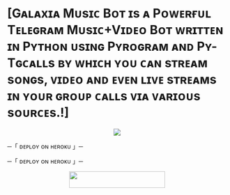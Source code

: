 # [Gᴀʟᴀxɪᴀ  Mᴜsɪᴄ Bᴏᴛ ɪs ᴀ Pᴏᴡᴇʀғᴜʟ Tᴇʟᴇɢʀᴀᴍ Mᴜsɪᴄ+Vɪᴅᴇᴏ Bᴏᴛ ᴡʀɪᴛᴛᴇɴ ɪɴ Pʏᴛʜᴏɴ ᴜsɪɴɢ Pʏʀᴏɢʀᴀᴍ ᴀɴᴅ Pʏ-Tɢᴄᴀʟʟs ʙʏ ᴡʜɪᴄʜ ʏᴏᴜ ᴄᴀɴ sᴛʀᴇᴀᴍ sᴏɴɢs, ᴠɪᴅᴇᴏ ᴀɴᴅ ᴇᴠᴇɴ ʟɪᴠᴇ sᴛʀᴇᴀᴍs ɪɴ ʏᴏᴜʀ ɢʀᴏᴜᴘ ᴄᴀʟʟs ᴠɪᴀ ᴠᴀʀɪᴏᴜs sᴏᴜʀᴄᴇs.!]
<p align="center">

  <img src="https://telegra.ph/file/36c9b27a5669c8cc888c6.jpg">

</p>

─「 ᴅᴇᴩʟᴏʏ ᴏɴ ʜᴇʀᴏᴋᴜ 」─
</h3>

─「 ᴅᴇᴩʟᴏʏ ᴏɴ ʜᴇʀᴏᴋᴜ 」─<p align="center"><a href="https://dashboard.heroku.com/new?template=https://github.com/EDWARDE-ELRIC39/GALAXIA-MUSIC "> <img src="https://img.shields.io/badge/Deploy%20On%20Heroku-black?style=for-the-badge&logo=heroku" width="220" height="38.45"/></a></p>

